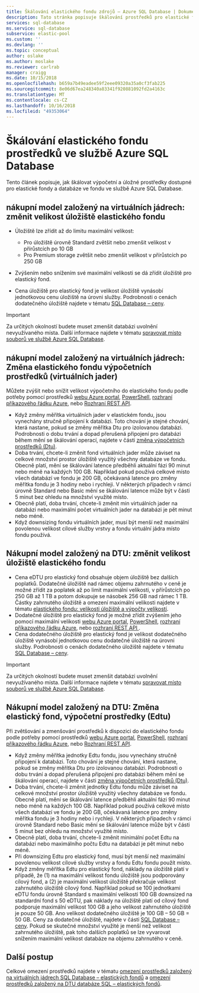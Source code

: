 ```yaml
---
title: Škálování elastického fondu zdrojů – Azure SQL Database | Dokumentace Microsoftu
description: Tato stránka popisuje škálování prostředků pro elastické fondy Azure SQL Database.
services: sql-database
ms.service: sql-database
subservice: elastic-pool
ms.custom: ''
ms.devlang: ''
ms.topic: conceptual
author: oslake
ms.author: moslake
ms.reviewer: carlrab
manager: craigg
ms.date: 10/15/2018
ms.openlocfilehash: b659a7b49eadee59f2eee09320a35a0cf3fab225
ms.sourcegitcommit: 8e06d67ea248340a83341f920881092fd2a4163c
ms.translationtype: MT
ms.contentlocale: cs-CZ
ms.lasthandoff: 10/16/2018
ms.locfileid: "49353064"
---
```

# <a name="scale-elastic-pool-resources-in-azure-sql-database"></a>Škálování elastického fondu prostředků ve službě Azure SQL Database

Tento článek popisuje, jak škálovat výpočetní a úložné prostředky dostupné pro elastické fondy a databáze ve fondu ve službě Azure SQL Database.

## <a name="vcore-based-purchasing-model-change-elastic-pool-storage-size"></a>nákupní model založený na virtuálních jádrech: změnit velikost úložiště elastického fondu

- Úložiště lze zřídit až do limitu maximální velikost:

  - Pro úložiště úrovně Standard zvětšit nebo zmenšit velikost v přírůstcích po 10 GB
  - Pro Premium storage zvětšit nebo zmenšit velikost v přírůstcích po 250 GB
- Zvýšením nebo snížením své maximální velikosti se dá zřídit úložiště pro elastický fond.
- Cena úložiště pro elastický fond je velikost úložiště vynásobí jednotkovou cenu úložiště na úrovni služby. Podrobnosti o cenách dodatečného úložiště najdete v tématu [SQL Database – ceny](https://azure.microsoft.com/pricing/details/sql-database/).

> [!IMPORTANT]
> Za určitých okolností budete muset zmenšit databázi uvolnění nevyužívaného místa. Další informace najdete v tématu [spravovat místo souborů ve službě Azure SQL Database](sql-database-file-space-management.md).

## <a name="vcore-based-purchasing-model-change-elastic-pool-compute-resources-vcores"></a>nákupní model založený na virtuálních jádrech: Změna elastického fondu výpočetních prostředků (virtuálních jader)

Můžete zvýšit nebo snížit velikost výpočetního do elastického fondu podle potřeby pomocí prostředků [webu Azure portal](sql-database-elastic-pool-manage.md#azure-portal-manage-elastic-pools-and-pooled-databases), [PowerShell](/powershell/module/azurerm.sql/set-azurermsqlelasticpool), [rozhraní příkazového řádku Azure](/cli/azure/sql/elastic-pool#az-sql-elastic-pool-update), nebo [ Rozhraní REST API](https://docs.microsoft.com/rest/api/sql/elasticpools/elasticpools_update).

- Když změny měřítka virtuálních jader v elastickém fondu, jsou vynechány stručně připojení k databázi. Toto chování je stejné chování, která nastane, pokud se změny měřítka Dtu pro izolovanou databázi. Podrobnosti o dobu trvání a dopad přerušená připojení pro databázi během mění se škálování operací, najdete v části [změna výpočetních prostředků (Dtu)](sql-database-single-database-scale.md#dtu-based-purchasing-model-change-compute-resources-dtus).
- Doba trvání, chcete-li změnit fond virtuálních jader může záviset na celkové množství prostor úložiště využitý všechny databáze ve fondu. Obecně platí, mění se škálování latence předběhli aktuální fázi 90 minut nebo méně na každých 100 GB. Například pokud používá celkové místo všech databází ve fondu je 200 GB, očekávaná latence pro změny měřítka fondu je 3 hodiny nebo i rychleji. V některých případech v rámci úrovně Standard nebo Basic mění se škálování latence může být v části 5 minut bez ohledu na množství využité místo.
- Obecně platí, doba trvání, chcete-li změnit min virtuálních jader na databázi nebo maximální počet virtuálních jader na databázi je pět minut nebo méně.
- Když downsizing fondu virtuálních jader, musí být menší než maximální povolenou velikost cílové služby vrstvy a fondu virtuální jádra místo fondu používá.

## <a name="dtu-based-purchasing-model-change-elastic-pool-storage-size"></a>Nákupní model založený na DTU: změnit velikost úložiště elastického fondu

- Cena eDTU pro elastický fond obsahuje objem úložiště bez dalších poplatků. Dodatečné úložiště nad rámec objemu zahrnutého v ceně je možné zřídit za poplatek až po limit maximální velikosti, v přírůstcích po 250 GB až 1 TB a potom dokupuje se násobek 256 GB nad rámec 1 TB. Částky zahrnutého úložiště a omezení maximální velikosti najdete v tématu [elastického fondu: velikosti úložiště a výpočty velikostí](sql-database-dtu-resource-limits-elastic-pools.md#elastic-pool-storage-sizes-and-compute-sizes).
- Dodatečné úložiště pro elastický fond je možné zřídit zvýšením jeho pomocí maximální velikosti [webu Azure portal](sql-database-elastic-pool-manage.md#azure-portal-manage-elastic-pools-and-pooled-databases), [PowerShell](/powershell/module/azurerm.sql/set-azurermsqlelasticpool), [rozhraní příkazového řádku Azure](/cli/azure/sql/elastic-pool#az-sql-elastic-pool-update), nebo [rozhraní REST API ](https://docs.microsoft.com/rest/api/sql/elasticpools/elasticpools_update).
- Cena dodatečného úložiště pro elastický fond je velikost dodatečného úložiště vynásobí jednotkovou cenu dodatečné úložiště na úrovni služby. Podrobnosti o cenách dodatečného úložiště najdete v tématu [SQL Database – ceny](https://azure.microsoft.com/pricing/details/sql-database/).

> [!IMPORTANT]
> Za určitých okolností budete muset zmenšit databázi uvolnění nevyužívaného místa. Další informace najdete v tématu [spravovat místo souborů ve službě Azure SQL Database](sql-database-file-space-management.md).

## <a name="dtu-based-purchasing-model-change-elastic-pool-compute-resources-edtus"></a>Nákupní model založený na DTU: Změna elastický fond, výpočetní prostředky (Edtu)

Při zvětšování a zmenšování prostředků k dispozici do elastického fondu podle potřeby pomocí prostředků [webu Azure portal](sql-database-elastic-pool-manage.md#azure-portal-manage-elastic-pools-and-pooled-databases), [PowerShell](/powershell/module/azurerm.sql/set-azurermsqlelasticpool), [rozhraní příkazového řádku Azure](/cli/azure/sql/elastic-pool#az-sql-elastic-pool-update), nebo [ Rozhraní REST API](https://docs.microsoft.com/rest/api/sql/elasticpools/elasticpools_update).

- Když změny měřítka jednotky Edtu fondu, jsou vynechány stručně připojení k databázi. Toto chování je stejné chování, která nastane, pokud se změny měřítka Dtu pro izolovanou databázi. Podrobnosti o dobu trvání a dopad přerušená připojení pro databázi během mění se škálování operací, najdete v části [změna výpočetních prostředků (Dtu)](sql-database-single-database-scale.md#dtu-based-purchasing-model-change-compute-resources-dtus).
- Doba trvání, chcete-li změnit jednotky Edtu fondu může záviset na celkové množství prostor úložiště využitý všechny databáze ve fondu. Obecně platí, mění se škálování latence předběhli aktuální fázi 90 minut nebo méně na každých 100 GB. Například pokud používá celkové místo všech databází ve fondu je 200 GB, očekávaná latence pro změny měřítka fondu je 3 hodiny nebo i rychleji. V některých případech v rámci úrovně Standard nebo Basic mění se škálování latence může být v části 5 minut bez ohledu na množství využité místo.
- Obecně platí, doba trvání, chcete-li změnit minimální počet Edtu na databázi nebo maximálního počtu Edtu na databázi je pět minut nebo méně.
- Při downsizing Edtu pro elastický fond, musí být menší než maximální povolenou velikost cílové služby vrstvy a fondu Edtu fondu použít místo.
- Když změny měřítka Edtu pro elastický fond, náklady na úložiště platí v případě, že (1) na maximální velikost fondu úložiště jsou podporovány cílový fond, a (2) je maximální velikost úložiště překračuje velikost zahrnutého úložiště cílový fond. Například pokud se 100 jednotkami eDTU fondu úrovně Standard s maximální velikostí 100 GB downsized na standardní fond s 50 eDTU, pak náklady na úložiště platí od cílový fond podporuje maximální velikost 100 GB a jeho velikost zahrnutého úložiště je pouze 50 GB. Ano velikost dodatečného úložiště je 100 GB – 50 GB = 50 GB. Ceny za dodatečné úložiště, najdete v části [SQL Database – ceny](https://azure.microsoft.com/pricing/details/sql-database/). Pokud se skutečné množství využité je menší než velikost zahrnutého úložiště, pak toho dalších poplatků se lze vyvarovat snížením maximální velikost databáze na objemu zahrnutého v ceně.

## <a name="next-steps"></a>Další postup

Celkové omezení prostředků najdete v tématu [omezení prostředků založený na virtuálních jádrech SQL Database – elastických fondů](sql-database-vcore-resource-limits-elastic-pools.md) a [omezení prostředků založený na DTU databáze SQL – elastických fondů](sql-database-dtu-resource-limits-elastic-pools.md).
